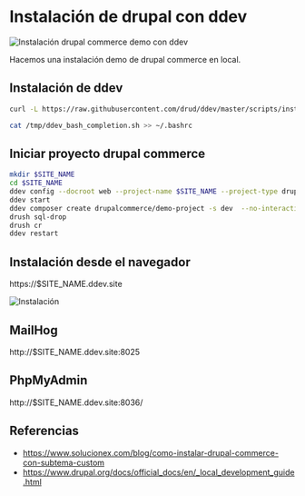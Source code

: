 # Instalación de drupal con ddev

![Instalación drupal commerce demo con ddev](https://gitlab.com/edumag/apuntes/-/raw/master/img/Instalacion_commerce_ddev-01.png)

Hacemos una instalación demo de drupal commerce en local.

## Instalación de ddev

```bash
curl -L https://raw.githubusercontent.com/drud/ddev/master/scripts/install_ddev.sh | bash

cat /tmp/ddev_bash_completion.sh >> ~/.bashrc
```

## Iniciar proyecto drupal commerce

```bash
mkdir $SITE_NAME
cd $SITE_NAME
ddev config --docroot web --project-name $SITE_NAME --project-type drupal8
ddev start
ddev composer create drupalcommerce/demo-project -s dev  --no-interaction
drush sql-drop
drush cr
ddev restart
```

## Instalación desde el navegador

https://$SITE_NAME.ddev.site

![Instalación](https://gitlab.com/edumag/apuntes/-/raw/master/img/Instalacion_commerce_ddev-01.png)

## MailHog

http://$SITE_NAME.ddev.site:8025

## PhpMyAdmin

http://$SITE_NAME.ddev.site:8036/

## Referencias

- https://www.solucionex.com/blog/como-instalar-drupal-commerce-con-subtema-custom
- https://www.drupal.org/docs/official_docs/en/_local_development_guide.html


